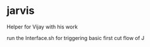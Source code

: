 # jarvis
Helper for Vijay with his work

run the Interface.sh for triggering basic first cut flow of J